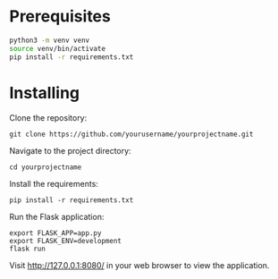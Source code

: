 # Prerequisites


```bash
python3 -m venv venv
source venv/bin/activate  
pip install -r requirements.txt
```

# Installing

Clone the repository:
```
git clone https://github.com/yourusername/yourprojectname.git
```

Navigate to the project directory:
```
cd yourprojectname
```

Install the requirements:
```
pip install -r requirements.txt
```

Run the Flask application:
```
export FLASK_APP=app.py  
export FLASK_ENV=development  
flask run
```

Visit http://127.0.0.1:8080/ in your web browser to view the application.
